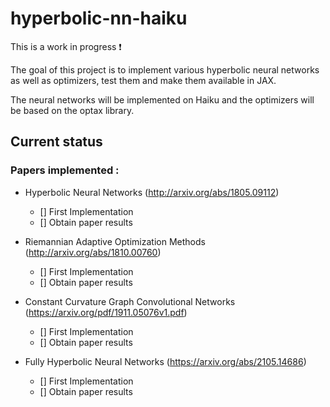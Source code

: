 # hyperbolic-nn-haiku

This is a work in progress ❗

The goal of this project is to implement various hyperbolic neural networks as well as optimizers, test them and make them available in JAX.

The neural networks will be implemented on Haiku and the optimizers will be based on the optax library.

## Current status

### Papers implemented :
* Hyperbolic Neural Networks (http://arxiv.org/abs/1805.09112)
    - [] First Implementation
    - [] Obtain paper results

* Riemannian Adaptive Optimization Methods 
    (http://arxiv.org/abs/1810.00760)
    - [] First Implementation
    - [] Obtain paper results

* Constant Curvature Graph Convolutional Networks
    (https://arxiv.org/pdf/1911.05076v1.pdf)
    - [] First Implementation
    - [] Obtain paper results

* Fully Hyperbolic Neural Networks (https://arxiv.org/abs/2105.14686)
    - [] First Implementation
    - [] Obtain paper results